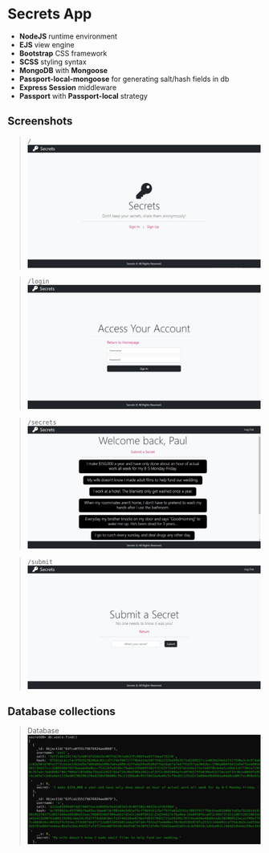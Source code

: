 # Secrets App

- **NodeJS** runtime environment
- **EJS** view engine
- **Bootstrap** CSS framework
- **SCSS** styling syntax
- **MongoDB** with **Mongoose**
- **Passport-local-mongoose** for generating salt/hash fields in db
- **Express Session** middleware
- **Passport** with **Passport-local** strategy

## Screenshots

> <code>/</code> ![alt Home Page](img/secrets3.jpg?raw=true)

> <code>/login</code> ![alt Login App](img/secrets4.jpg?raw=true)

> <code>/secrets</code> ![alt Login App](img/secrets1.jpg?raw=true)

> <code>/submit</code> ![alt Login App](img/secrets2.jpg?raw=true)

## Database collections

> Database
> ![alt Database](img/db.jpg?raw=true)
